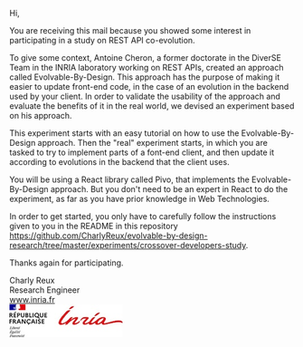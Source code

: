 Hi,

You are receiving this mail because you showed some interest in participating in a study on REST API co-evolution.

To give some context, Antoine Cheron, a former doctorate in the DiverSE Team in the INRIA laboratory working on REST APIs, created an approach called Evolvable-By-Design. This approach has the purpose of making it easier to update front-end code, in the case of an evolution in the backend used by your client.
In order to validate the usability of the approach and evaluate the benefits of it in the real world, we devised an experiment based on his approach. 

This experiment starts with an easy tutorial on how to use the Evolvable-By-Design approach. Then the "real" experiment starts, in which you are tasked to try to implement parts of a font-end client, and then update it according to evolutions in the backend that the client uses.

You will be using a React library called Pivo, that implements the Evolvable-By-Design approach. But you don't need to be an expert in React to do the experiment, as far as you have prior knowledge in Web Technologies.

In order to get started, you only have to carefully follow the instructions given to you in the README in this repository https://github.com/CharlyReux/evolvable-by-design-research/tree/master/experiments/crossover-developers-study.

Thanks again for participating.

Charly Reux  
Research Engineer  
www.inria.fr    
![](./RF-Inria_logo_signat.jpg)


